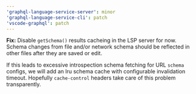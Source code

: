```yaml
---
'graphql-language-service-server': minor
'graphql-language-service-cli': patch
'vscode-graphql': patch
---
```


**Fix:** Disable `getSchema()` results cacheing in the LSP server for now. Schema changes from file and/or network schema should be reflected in other files after they are saved or edit. 

If this leads to excessive introspection schema fetching for URL `schema` configs, we will add an lru schema cache with configurable invalidation timeout. Hopefully `cache-control` headers take care of this problem transparently.



